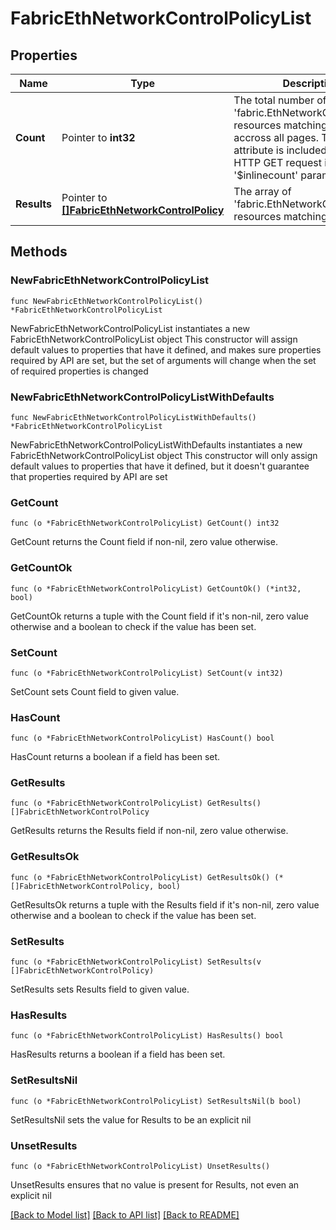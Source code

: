 # FabricEthNetworkControlPolicyList

## Properties

Name | Type | Description | Notes
------------ | ------------- | ------------- | -------------
**Count** | Pointer to **int32** | The total number of &#39;fabric.EthNetworkControlPolicy&#39; resources matching the request, accross all pages. The &#39;Count&#39; attribute is included when the HTTP GET request includes the &#39;$inlinecount&#39; parameter. | [optional] 
**Results** | Pointer to [**[]FabricEthNetworkControlPolicy**](fabric.EthNetworkControlPolicy.md) | The array of &#39;fabric.EthNetworkControlPolicy&#39; resources matching the request. | [optional] 

## Methods

### NewFabricEthNetworkControlPolicyList

`func NewFabricEthNetworkControlPolicyList() *FabricEthNetworkControlPolicyList`

NewFabricEthNetworkControlPolicyList instantiates a new FabricEthNetworkControlPolicyList object
This constructor will assign default values to properties that have it defined,
and makes sure properties required by API are set, but the set of arguments
will change when the set of required properties is changed

### NewFabricEthNetworkControlPolicyListWithDefaults

`func NewFabricEthNetworkControlPolicyListWithDefaults() *FabricEthNetworkControlPolicyList`

NewFabricEthNetworkControlPolicyListWithDefaults instantiates a new FabricEthNetworkControlPolicyList object
This constructor will only assign default values to properties that have it defined,
but it doesn't guarantee that properties required by API are set

### GetCount

`func (o *FabricEthNetworkControlPolicyList) GetCount() int32`

GetCount returns the Count field if non-nil, zero value otherwise.

### GetCountOk

`func (o *FabricEthNetworkControlPolicyList) GetCountOk() (*int32, bool)`

GetCountOk returns a tuple with the Count field if it's non-nil, zero value otherwise
and a boolean to check if the value has been set.

### SetCount

`func (o *FabricEthNetworkControlPolicyList) SetCount(v int32)`

SetCount sets Count field to given value.

### HasCount

`func (o *FabricEthNetworkControlPolicyList) HasCount() bool`

HasCount returns a boolean if a field has been set.

### GetResults

`func (o *FabricEthNetworkControlPolicyList) GetResults() []FabricEthNetworkControlPolicy`

GetResults returns the Results field if non-nil, zero value otherwise.

### GetResultsOk

`func (o *FabricEthNetworkControlPolicyList) GetResultsOk() (*[]FabricEthNetworkControlPolicy, bool)`

GetResultsOk returns a tuple with the Results field if it's non-nil, zero value otherwise
and a boolean to check if the value has been set.

### SetResults

`func (o *FabricEthNetworkControlPolicyList) SetResults(v []FabricEthNetworkControlPolicy)`

SetResults sets Results field to given value.

### HasResults

`func (o *FabricEthNetworkControlPolicyList) HasResults() bool`

HasResults returns a boolean if a field has been set.

### SetResultsNil

`func (o *FabricEthNetworkControlPolicyList) SetResultsNil(b bool)`

 SetResultsNil sets the value for Results to be an explicit nil

### UnsetResults
`func (o *FabricEthNetworkControlPolicyList) UnsetResults()`

UnsetResults ensures that no value is present for Results, not even an explicit nil

[[Back to Model list]](../README.md#documentation-for-models) [[Back to API list]](../README.md#documentation-for-api-endpoints) [[Back to README]](../README.md)


